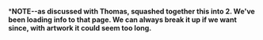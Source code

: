 ***NOTE--as discussed with Thomas, squashed together this into 2. We've been loading info to that page. We can always break it up if we want since, with artwork it could seem too long.**


